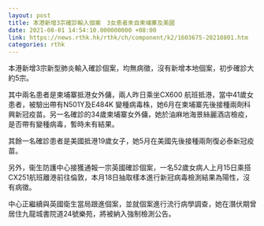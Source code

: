 ```yaml
---
layout: post
title: 本港新增3宗確診輸入個案　3女患者來自柬埔寨及美國
date: 2021-08-01 14:54:10.000000000 +08:00
link: https://news.rthk.hk/rthk/ch/component/k2/1603675-20210801.htm
categories: rthk
---
```


本港新增3宗新型肺炎輸入確診個案，均無病徵，沒有新增本地個案，初步確診大約5宗。

其中兩名患者是柬埔寨抵港女外傭，兩人昨日乘坐CX600 航班抵港，當中41歲女患者，被驗出帶有N501Y及E484K 變種病毒株，她6月在柬埔寨先後接種兩劑科興新冠疫苗。另一名確診的34歲柬埔寨女外傭，她於油麻地海景絲麗酒店檢疫，是否帶有變種病毒，暫時未有結果。

其餘一名確診患者是美國抵港19歲女子，她5月在美國先後接種兩劑復必泰新冠疫苗。

另外，衞生防護中心接獲通報一宗英國確診個案，一名52歲女病人上月15日乘搭CX251航班離港前往倫敦，本月18日抽取樣本進行新冠病毒檢測結果為陽性，沒有病徵。

中心正繼續與英國衛生當局跟進個案，並就個案進行流行病學調查，她在潛伏期曾居住九龍城書院道24號樂苑，將被納入強制檢測公告。
